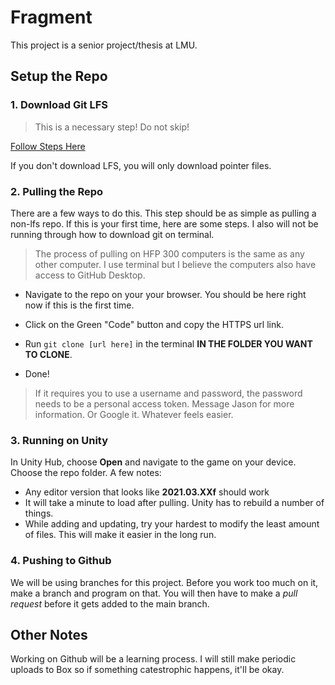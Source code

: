 # Fragment

This project is a senior project/thesis at LMU.

## Setup the Repo

### 1. Download Git LFS

> This is a necessary step! Do not skip!

[Follow Steps Here](https://docs.github.com/en/repositories/working-with-files/managing-large-files/installing-git-large-file-storage)

If you don't download LFS, you will only download pointer files.

### 2. Pulling the Repo

There are a few ways to do this. This step should be as simple as pulling a non-lfs repo. If this is your first time, here are some steps. I also will not be running through how to download git on terminal. 

> The process of pulling on HFP 300 computers is the same as any other computer. I use terminal but I believe the computers also have access to GitHub Desktop.

- Navigate to the repo on your your browser. You should be here right now if this is the first time.

- Click on the Green "Code" button and copy the HTTPS url link.

- Run `git clone [url here]` in the terminal **IN THE FOLDER YOU WANT TO CLONE**.

- Done!

> If it requires you to use a username and password, the password needs to be a personal access token. Message Jason for more information. Or Google it. Whatever feels easier. 

### 3. Running on Unity

In Unity Hub, choose **Open** and navigate to the game on your device. Choose the repo folder. A few notes:
- Any editor version that looks like **2021.03.XXf** should work
- It will take a minute to load after pulling. Unity has to rebuild a number of things.
- While adding and updating, try your hardest to modify the least amount of files. This will make it easier in the long run.


### 4. Pushing to Github

We will be using branches for this project. Before you work too much on it, make a branch and program on that. You will then have to make a *pull request* before it gets added to the main branch.

## Other Notes

Working on Github will be a learning process. I will still make periodic uploads to Box so if something catestrophic happens, it'll be okay.
